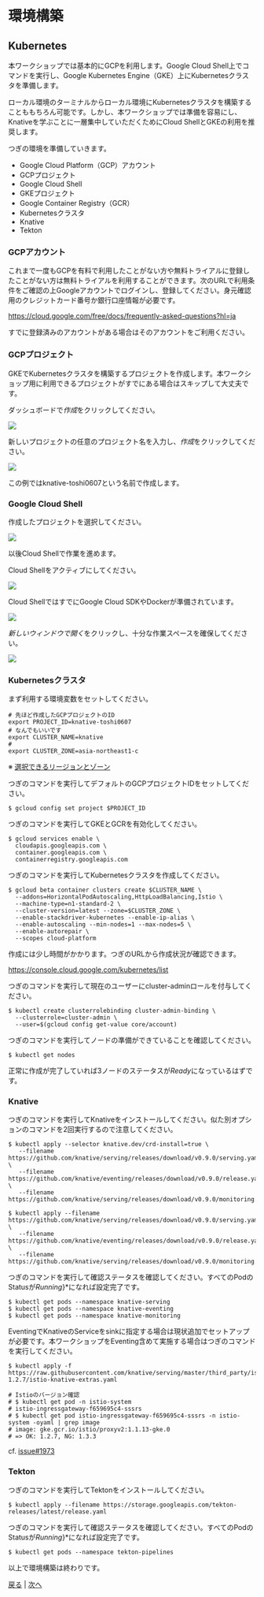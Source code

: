 # 環境構築

## Kubernetes

本ワークショップでは基本的にGCPを利用します。Google Cloud Shell上でコマンドを実行し、Google Kubernetes Engine（GKE）上にKubernetesクラスタを準備します。

ローカル環境のターミナルからローカル環境にKubernetesクラスタを構築することももちろん可能です。しかし、本ワークショップでは準備を容易にし、Knativeを学ぶことに一層集中していただくためにCloud ShellとGKEの利用を推奨します。

つぎの環境を準備していきます。

* Google Cloud Platform（GCP）アカウント
* GCPプロジェクト
* Google Cloud Shell
* GKEプロジェクト
* Google Container Registry（GCR）
* Kubernetesクラスタ
* Knative
* Tekton

### GCPアカウント

これまで一度もGCPを有料で利用したことがない方や無料トライアルに登録したことがない方は無料トライアルを利用することができます。次のURLで利用条件をご確認の上Googleアカウントでログインし、登録してください。身元確認用のクレジットカード番号か銀行口座情報が必要です。

https://cloud.google.com/free/docs/frequently-asked-questions?hl=ja

すでに登録済みのアカウントがある場合はそのアカウントをご利用ください。

### GCPプロジェクト

GKEでKubernetesクラスタを構築するプロジェクトを作成します。本ワークショップ用に利用できるプロジェクトがすでにある場合はスキップして大丈夫です。

ダッシュボードで*作成*をクリックしてください。

![](./images/dashboard_color.png)

新しいプロジェクトの任意のプロジェクト名を入力し、*作成*をクリックしてください。

![](./images/project_color.png)

この例ではknative-toshi0607という名前で作成します。

### Google Cloud Shell

作成したプロジェクトを選択してください。

![](./images/select_orig.png)

以後Cloud Shellで作業を進めます。

Cloud Shellをアクティブにしてください。

![](./images/activate_color.png)

Cloud ShellではすでにGoogle Cloud SDKやDockerが準備されています。

![](./images/cloudshell_color.png)


*新しいウィンドウで開く*をクリックし、十分な作業スペースを確保してください。

![](./images/newwindow_color.png)


### Kubernetesクラスタ

まず利用する環境変数をセットしてください。

```shell
# 先ほど作成したGCPプロジェクトのID
export PROJECT_ID=knative-toshi0607
# なんでもいいです
export CLUSTER_NAME=knative
# 
export CLUSTER_ZONE=asia-northeast1-c
```

※ [選択できるリージョンとゾーン](https://cloud.google.com/compute/docs/regions-zones/#available)

つぎのコマンドを実行してデフォルトのGCPプロジェクトIDをセットしてください。

```shell
$ gcloud config set project $PROJECT_ID
```


つぎのコマンドを実行してGKEとGCRを有効化してください。

```shell
$ gcloud services enable \
  cloudapis.googleapis.com \
  container.googleapis.com \
  containerregistry.googleapis.com
```

つぎのコマンドを実行してKubernetesクラスタを作成してください。

```shell
$ gcloud beta container clusters create $CLUSTER_NAME \
  --addons=HorizontalPodAutoscaling,HttpLoadBalancing,Istio \
  --machine-type=n1-standard-2 \
  --cluster-version=latest --zone=$CLUSTER_ZONE \
  --enable-stackdriver-kubernetes --enable-ip-alias \
  --enable-autoscaling --min-nodes=1 --max-nodes=5 \
  --enable-autorepair \
  --scopes cloud-platform
```

作成には少し時間がかかります。つぎのURLから作成状況が確認できます。

https://console.cloud.google.com/kubernetes/list

つぎのコマンドを実行して現在のユーザーにcluster-adminロールを付与してください。

```shell
$ kubectl create clusterrolebinding cluster-admin-binding \
  --clusterrole=cluster-admin \
  --user=$(gcloud config get-value core/account)
```

つぎのコマンドを実行してノードの準備ができていることを確認してください。

```shell
$ kubectl get nodes
```

正常に作成が完了していれば3ノードのステータスが*Ready*になっているはずです。


### Knative

つぎのコマンドを実行してKnativeをインストールしてください。似た別オプションのコマンドを2回実行するので注意してください。

```shell
$ kubectl apply --selector knative.dev/crd-install=true \
   --filename https://github.com/knative/serving/releases/download/v0.9.0/serving.yaml \
   --filename https://github.com/knative/eventing/releases/download/v0.9.0/release.yaml \
   --filename https://github.com/knative/serving/releases/download/v0.9.0/monitoring.yaml

$ kubectl apply --filename https://github.com/knative/serving/releases/download/v0.9.0/serving.yaml \
   --filename https://github.com/knative/eventing/releases/download/v0.9.0/release.yaml \
   --filename https://github.com/knative/serving/releases/download/v0.9.0/monitoring.yaml
```

つぎのコマンドを実行して確認ステータスを確認してください。すべてのPodのStatusが*Running*}*になれば設定完了です。

```shell
$ kubectl get pods --namespace knative-serving
$ kubectl get pods --namespace knative-eventing
$ kubectl get pods --namespace knative-monitoring
```

EventingでKnativeのServiceをsinkに指定する場合は現状追加でセットアップが必要です。本ワークショップをEventing含めて実施する場合はつぎのコマンドを実行してください。

```
$ kubectl apply -f https://raw.githubusercontent.com/knative/serving/master/third_party/istio-1.2.7/istio-knative-extras.yaml

# Istioのバージョン確認
# $ kubectl get pod -n istio-system
# istio-ingressgateway-f659695c4-sssrs
# $ kubectl get pod istio-ingressgateway-f659695c4-sssrs -n istio-system -oyaml | grep image
# image: gke.gcr.io/istio/proxyv2:1.1.13-gke.0
# => OK: 1.2.7, NG: 1.3.3
```

cf. [issue#1973](https://github.com/knative/eventing/issues/1973)

### Tekton

つぎのコマンドを実行してTektonをインストールしてください。

```
$ kubectl apply --filename https://storage.googleapis.com/tekton-releases/latest/release.yaml
```

つぎのコマンドを実行して確認ステータスを確認してください。すべてのPodのStatusが*Running*}*になれば設定完了です。

```
$ kubectl get pods --namespace tekton-pipelines
```

以上で環境構築は終わりです。

[戻る](README.md) | [次へ](step1.md)
